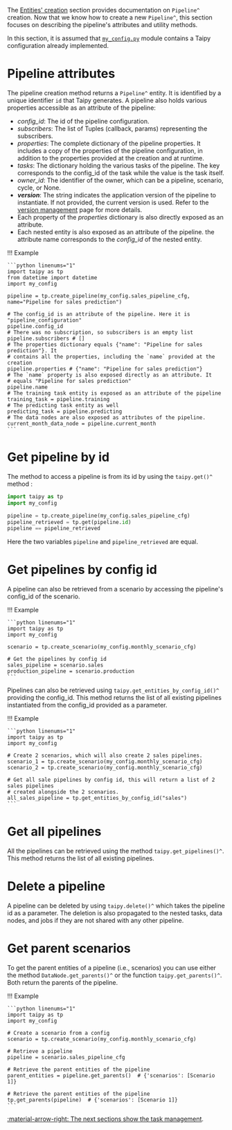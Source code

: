 The [Entities' creation](scenario-creation.md) section provides documentation on `Pipeline^` creation. Now
that we know how to create a new `Pipeline^`, this section focuses on describing the pipeline's attributes
and utility methods.

In this section, it is assumed that <a href="./code_example/my_config.py" download>`my_config.py`</a>
module contains a Taipy configuration already implemented.

# Pipeline attributes

The pipeline creation method returns a `Pipeline^` entity. It is identified by a unique identifier `id` that
Taipy generates. A pipeline also holds various properties accessible as an attribute of the pipeline:

- _config_id_: The id of the pipeline configuration.
- _subscribers_: The list of Tuples (callback, params) representing the subscribers.
- _properties_: The complete dictionary of the pipeline properties. It includes a copy of the properties of
  the pipeline configuration, in addition to the properties provided at the creation and at runtime.
- _tasks_: The dictionary holding the various tasks of the pipeline. The key corresponds to the config_id of the
  task while the value is the task itself.
- _owner_id_: The identifier of the owner, which can be a pipeline, scenario, cycle, or None.
- _**version**_: The string indicates the application version of the pipeline to instantiate. If not provided,
  the current version is used. Refer to the [version management](../versioning/index.md) page for more details.
- Each property of the _properties_ dictionary is also directly exposed as an attribute.
- Each nested entity is also exposed as an attribute of the pipeline. the attribute name corresponds to the
  *config_id* of the nested entity.

!!! Example

    ```python linenums="1"
    import taipy as tp
    from datetime import datetime
    import my_config

    pipeline = tp.create_pipeline(my_config.sales_pipeline_cfg, name="Pipeline for sales prediction")

    # The config_id is an attribute of the pipeline. Here it is "pipeline_configuration"
    pipeline.config_id
    # There was no subscription, so subscribers is an empty list
    pipeline.subscribers # []
    # The properties dictionary equals {"name": "Pipeline for sales prediction"}. It
    # contains all the properties, including the `name` provided at the creation
    pipeline.properties # {"name": "Pipeline for sales prediction"}
    # The `name` property is also exposed directly as an attribute. It
    # equals "Pipeline for sales prediction"
    pipeline.name
    # The training task entity is exposed as an attribute of the pipeline
    training_task = pipeline.training
    # The predicting task entity as well
    predicting_task = pipeline.predicting
    # The data nodes are also exposed as attributes of the pipeline.
    current_month_data_node = pipeline.current_month
    ```

# Get pipeline by id

The method to access a pipeline is from its id by using the `taipy.get()^` method :

```python linenums="1"
import taipy as tp
import my_config

pipeline = tp.create_pipeline(my_config.sales_pipeline_cfg)
pipeline_retrieved = tp.get(pipeline.id)
pipeline == pipeline_retrieved
```

Here the two variables `pipeline` and `pipeline_retrieved` are equal.

# Get pipelines by config id

A pipeline can also be retrieved from a scenario by accessing the pipeline's config_id of the scenario.

!!! Example

    ```python linenums="1"
    import taipy as tp
    import my_config

    scenario = tp.create_scenario(my_config.monthly_scenario_cfg)

    # Get the pipelines by config id
    sales_pipeline = scenario.sales
    production_pipeline = scenario.production
    ```

Pipelines can also be retrieved using `taipy.get_entities_by_config_id()^` providing the config_id.
This method returns the list of all existing pipelines instantiated from the config_id provided as a parameter.

!!! Example

    ```python linenums="1"
    import taipy as tp
    import my_config

    # Create 2 scenarios, which will also create 2 sales pipelines.
    scenario_1 = tp.create_scenario(my_config.monthly_scenario_cfg)
    scenario_2 = tp.create_scenario(my_config.monthly_scenario_cfg)

    # Get all sale pipelines by config id, this will return a list of 2 sales pipelines
    # created alongside the 2 scenarios.
    all_sales_pipeline = tp.get_entities_by_config_id("sales")
    ```

# Get all pipelines

All the pipelines can be retrieved using the method `taipy.get_pipelines()^`. This method returns the list of all
existing pipelines.

# Delete a pipeline

A pipeline can be deleted by using `taipy.delete()^` which takes the pipeline id as a parameter. The deletion is
also propagated to the nested tasks, data nodes, and jobs if they are not shared with any other pipeline.

# Get parent scenarios

To get the parent entities of a pipeline (i.e., scenarios) you can use either the method `DataNode.get_parents()^` or
the function
`taipy.get_parents()^`. Both return the parents of the pipeline.

!!! Example

    ```python linenums="1"
    import taipy as tp
    import my_config

    # Create a scenario from a config
    scenario = tp.create_scenario(my_config.monthly_scenario_cfg)

    # Retrieve a pipeline
    pipeline = scenario.sales_pipeline_cfg

    # Retrieve the parent entities of the pipeline
    parent_entities = pipeline.get_parents()  # {'scenarios': [Scenario 1]}

    # Retrieve the parent entities of the pipeline
    tp.get_parents(pipeline)  # {'scenarios': [Scenario 1]}
    ```

[:material-arrow-right: The next sections show the task management](task-mgt.md).
